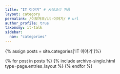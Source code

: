 ```yaml
---
title: "IT 이야기" # 카테고리 이름
layout: category
permalink: /이모저모/it-이야기/ # url
author_profile: true
taxonomy: it-talk
sidebar:
  nav: "categories"
---
```


{% assign posts = site.categories['IT 이야기']%}
<div class="grid__wrapper">
  {% for post in posts %}
    {% include archive-single.html type=page.entries_layout %}
  {% endfor %}
</div>